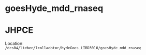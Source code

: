 # goesHyde_mdd_rnaseq


# JHPCE

Location: `/dcs04/lieber/lcolladotor/hydeGoes_LIBD3010/goesHyde_mdd_rnaseq`


